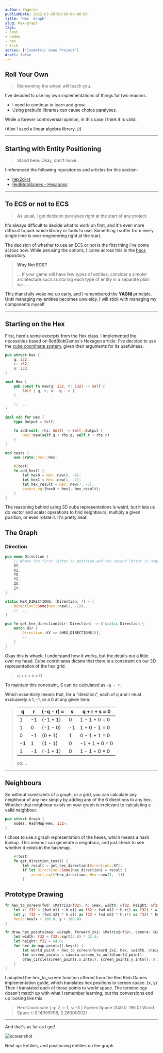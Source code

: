 ```yaml
---
author: Zageron
publishDate: 2022-03-08T08:00:00-08:00
title: "Hex  Graph"
slug: hex-graph
tags: 
- rust
- nodes
- hex
- tick
series: ["Isometric Game Project"]
draft: false
---
```


## Roll Your Own

> Reinventing the wheel _will_ teach you.

I've decided to use my own implementations of things for two reasons.

- I need to continue to learn and grow.
- Using prebuild libraries can cause choice paralyses.

While a forever controversial opinion, in this case I think it is valid.

(Also I used a linear algebra library. ;))

---

## Starting with Entity Positioning

> Stand here. Okay, don't move.

I referenced the following repositories and articles for this section:

- [hex2d-rs](https://github.com/dpc/hex2d-rs)
- [RedBlobGames - Hexagons](https://www.redblobgames.com/grids/hexagons/)


---

## To ECS or not to ECS

> As usual, I get decision paralyses right at the start of any project.

It's always difficult to decide what to work on first,
and it's even more difficult to pick which library or tools to use.
Something I suffer from every single time is over-engineering right at the start.

The decision of whether to use an ECS or not is the first thing I've come across now.
While perusing the options, I came across this in the [hecs](https://github.com/Ralith/hecs#why-not-ecs) repository.

> **Why Not ECS?**
>
> ... If your game will have few types of entities, consider a simpler
> architecture such as storing each type of entity in a separate plain
> `Vec`. ...
>

This thankfully woke me up early, and I remembered the [**YAGNI**](https://en.wikipedia.org/wiki/You_aren%27t_gonna_need_it) principle. Until managing my entities becomes unwieldy, I will stick with managing my components myself.

---

## Starting on the Hex

First, here's some excerpts from the Hex class.
I implemented the necessities based on RedBlobGames's Hexagon article.
I've decided to use the [cube coordinate system](https://www.redblobgames.com/grids/hexagons/#coordinates-cube), given their arguments for its usefulness.

```rust
pub struct Hex {
    q: i32,
    r: i32,
    s: i32,
}

impl Hex {
    pub const fn new(q: i32, r: i32) -> Self {
        Self { q, r, s: -q - r }
    }

    // ...
}

impl Add for Hex {
    type Output = Self;

    fn add(self, rhs: Self) -> Self::Output {
        Hex::new(self.q + rhs.q, self.r + rhs.r)
    }
}

mod tests {
    use crate::hex::Hex;

    #[test]
    fn add_hex() {
        let hex0 = Hex::new(6, -6);
        let hex1 = Hex::new(1, -1);
        let hex_result = Hex::new(7, -7);
        assert_eq!(hex0 + hex1, hex_result);
    }
}
```

The reasoning behind using 3D cube representations is weird, but it lets us do vector and scalar operations to find neighbours, multiply a given position, or even rotate it. It's pretty neat.

## The Graph

### Direction

```rust
pub enum Direction {
    // Where the first letter is positive and the second letter is negative.
    XY,
    XZ,
    YX,
    YZ,
    ZX,
    ZY,
}

static HEX_DIRECTIONS: [Direction; 7] = [
    Direction::Some(Hex::new(1, -1)),
    // ...
]

pub fn get_hex_direction(dir: Direction) -> &'static Direction {
    match dir {
        Direction::XY => &HEX_DIRECTIONS[0],
        // ...
    }
}
```

Okay this is whack. I understand how it works, but the details out a little over my head.
Cube coordinates dictate that there is a constraint on our 3D representation of the hex grid.

> q + r + s = 0

To maintain this constraint, S can be calculated as `-q - r`.

Which essentially means that, for a "direction",
each of q and r must exclusively a 1, -1, or a 0 at any given time.

> | q | r | (-q - r) = | s | q + r + s = 0 |
> | - | - | - | - | - |
> | 1 | -1 | (-1 + 1) | 0 | 1 - 1 + 0 = 0 |
> | 1 | 0 | (-1 - 0) | -1 | 1 + 0 - 1 = 0 |
> | 0 | -1 | (0 + 1) | 1 | 0 - 1 + 1 = 0 |
> | -1 | 1 | (1 - 1) | 0 | -1 + 1 + 0 = 0 |
> | 1 | -1 | (-1 + 1) | 0 | 1 - 1 + 0 = 0  |
> etc...

---

## Neighbours

So without constraints of a graph, or a grid, you can calculate any neighbour of any hex
simply by adding any of the 6 directions to any hex.
Whether that neighbour exists on your graph is irrelevant to calculating a valid neighbour.

```rust
pub struct Graph {
    nodes: HashMap<Hex, i32>,
}
```

I chose to use a graph representation of the hexes, which means a hash lookup.
This means I can generate a neighbour, and just check to see whether it exists in the hashmap.

```rust
    #[test]
    fn get_direction_test() {
        let result = get_hex_direction(Direction::XY);
        if let Direction::Some(hex_direction) = result {
            assert_eq!(*hex_direction, Hex::new(1, -1))
        }
```

## Prototype Drawing

```rust
fn hex_to_screen(fwd: &Matrix2<f32>, h: &Hex, width: &f32, height: &f32) -> Vec2 {
    let x: f32 = (fwd.m11 * h.q() as f32 + fwd.m12 * h.r() as f32) * width;
    let y: f32 = (fwd.m21 * h.q() as f32 + fwd.m22 * h.r() as f32) * height;
    Vec2::new(x + 100.0, y + 100.0)
}

fn draw_hex_points(map: &Graph, forward_2x2: &Matrix2<f32>, camera: &Camera2D) {
    let width: f32 = f32::sqrt(3.0) * 32.0;
    let height: f32 = 64.0;
    for hex in map.points().keys() {
        let world_point = hex_to_screen(forward_2x2, hex, &width, &height);
        let screen_points = camera.screen_to_world(world_point);
        draw_circle(screen_points.x.into(), screen_points.y.into(), 0.1, BLUE);
    }
}
```

I adapted the hex_to_screen function offered from the Red Blob Games implementation guide,
which translates hex positions to screen space. (x, y)
Then I translated each of those points to world space.
The terminology doesn't match up with what I remember learning,
but the conversions end up looking like this.

> Hex Coordinate { q: 2, r: 1, s: -3 }
> Screen Space (340.0, 196.0)
> World Space (-0.14999998, 0.26000002)

---

And that's as far as I got!

![screenshot](hex-graph.png)

Next up: Entities, and positioning entities on the graph.
